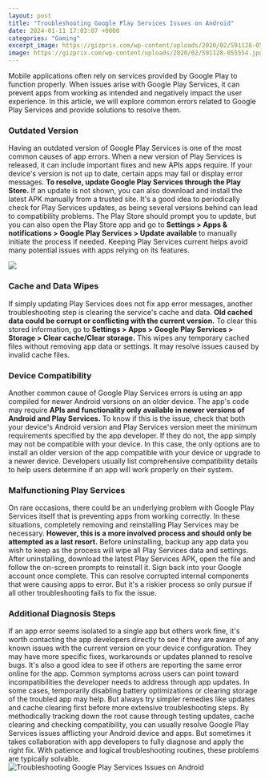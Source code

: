 ```yaml
---
layout: post
title: "Troubleshooting Google Play Services Issues on Android"
date: 2024-01-11 17:03:07 +0000
categories: "Gaming"
excerpt_image: https://gizprix.com/wp-content/uploads/2020/02/S91128-055554.jpg
image: https://gizprix.com/wp-content/uploads/2020/02/S91128-055554.jpg
---
```


Mobile applications often rely on services provided by Google Play to function properly. When issues arise with Google Play Services, it can prevent apps from working as intended and negatively impact the user experience. In this article, we will explore common errors related to Google Play Services and provide solutions to resolve them.
### Outdated Version
Having an outdated version of Google Play Services is one of the most common causes of app errors. When a new version of Play Services is released, it can include important fixes and new APIs apps require. If your device's version is not up to date, certain apps may fail or display error messages. **To resolve, update Google Play Services through the Play Store.** If an update is not shown, you can also download and install the latest APK manually from a trusted site.
It's a good idea to periodically check for Play Services updates, as being several versions behind can lead to compatibility problems. The Play Store should prompt you to update, but you can also open the Play Store app and go to **Settings > Apps & notifications > Google Play Services > Update available** to manually initiate the process if needed. Keeping Play Services current helps avoid many potential issues with apps relying on its features.

![](https://i.insider.com/5f9350844743a3001216b730?format=jpeg)
### Cache and Data Wipes
If simply updating Play Services does not fix app error messages, another troubleshooting step is clearing the service's cache and data. **Old cached data could be corrupt or conflicting with the current version.** To clear this stored information, go to **Settings > Apps > Google Play Services > Storage > Clear cache/Clear storage.** This wipes any temporary cached files without removing app data or settings. It may resolve issues caused by invalid cache files.
### Device Compatibility
Another common cause of Google Play Services errors is using an app compiled for newer Android versions on an older device. The app's code may require **APIs and functionality only available in newer versions of Android and Play Services.** To know if this is the issue, check that both your device's Android version and Play Services version meet the minimum requirements specified by the app developer. 
If they do not, the app simply may not be compatible with your device. In this case, the only options are to install an older version of the app compatible with your device or upgrade to a newer device. Developers usually list comprehensive compatibility details to help users determine if an app will work properly on their system.
### Malfunctioning Play Services
On rare occasions, there could be an underlying problem with Google Play Services itself that is preventing apps from working correctly. In these situations, completely removing and reinstalling Play Services may be necessary. **However, this is a more involved process and should only be attempted as a last resort.** Before uninstalling, backup any app data you wish to keep as the process will wipe all Play Services data and settings.
After uninstalling, download the latest Play Services APK, open the file and follow the on-screen prompts to reinstall it. Sign back into your Google account once complete. This can resolve corrupted internal components that were causing apps to error. But it's a riskier process so only pursue if all other troubleshooting fails to fix the issue.
### Additional Diagnosis Steps
If an app error seems isolated to a single app but others work fine, it's worth contacting the app developers directly to see if they are aware of any known issues with the current version on your device configuration. They may have more specific fixes, workarounds or updates planned to resolve bugs.
It's also a good idea to see if others are reporting the same error online for the app. Common symptoms across users can point toward incompatibilities the developer needs to address through app updates. In some cases, temporarily disabling battery optimizations or clearing storage of the troubled app may help. But always try simpler remedies like updates and cache clearing first before more extensive troubleshooting steps.
By methodically tracking down the root cause through testing updates, cache clearing and checking compatibility, you can usually resolve Google Play Services issues afflicting your Android device and apps. But sometimes it takes collaboration with app developers to fully diagnose and apply the right fix. With patience and logical troubleshooting routines, these problems are typically solvable.
![Troubleshooting Google Play Services Issues on Android](https://gizprix.com/wp-content/uploads/2020/02/S91128-055554.jpg)